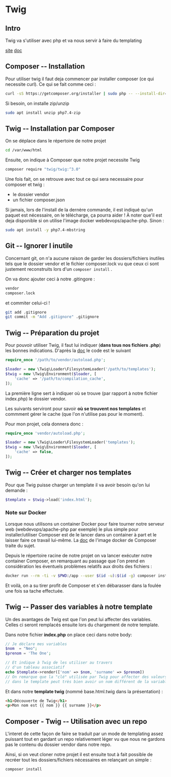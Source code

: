 # Twig

## Intro

Twig va s'utiliser avec php et va nous servir à faire du templating

[site](https://twig.symfony.com/)
[doc](https://twig.symfony.com/doc/3.x/)

## Composer -- Installation

Pour utiliser twig il faut deja commencer par installer composer (ce qui necessite curl). Ce qui se fait comme ceci :

```bash
curl -sS https://getcomposer.org/installer | sudo php -- --install-dir=/usr/local/bin --filename=composer
```

Si besoin, on installe zip/unzip

```bash
sudo apt install unzip php7.4-zip
```

## Twig -- Installation par Composer

On se déplace dans le répertoire de notre projet

```bash
cd /var/www/html
```

Ensuite, on indique à Composer que notre projet necessite Twig

```bash
composer require "twig/twig:^3.0"
```

Une fois fait, on se retrouve avec tout ce qui sera necessaire pour composer et twig :

- le dossier vendor
- un fichier composer.json

Si jamais, lors de l'install de la dernère commande, il est indiqué qu'un paquet est nécessaire, on le télécharge, ça pourra aider !
À noter que'il est deja disponible si on utilise l'image docker webdevops/apache-php. Sinon :

```bash
sudo apt install -y php7.4-mbstring
```

## Git -- Ignorer l inutile 

Concernant git, on n'a aucune raison de garder les dossiers/fichiers inutiles tels que le dossier vendor et le fichier composer.lock vu que ceux ci sont justement reconstruits lors d'un ```composer install``` . 

On va donc ajouter ceci à notre .gitingore :

```bash
vendor
composer.lock
```

et commiter celui-ci !

```bash
git add .gitignore
git commit -m "Add .gitignore" .gitignore
```

## Twig -- Préparation du projet

Pour pouvoir utiliser Twig, il faut lui indiquer (**dans tous nos fichiers .php**) les bonnes indications. D'après la [doc](https://twig.symfony.com/doc/3.x/api.html) le code est le suivant

```php
require_once '/path/to/vendor/autoload.php';

$loader = new \Twig\Loader\FilesystemLoader('/path/to/templates');
$twig = new \Twig\Environment($loader, [
    'cache' => '/path/to/compilation_cache',
]);
```

La première ligne sert à indiquer où se trouve (par rapport à notre fichier index.php) le dossier vendor.

Les suivants serviront pour savoir **où se trouvent nos templates** et commment gérer le cache (que l'on n'utilise pas pour le moment).

Pour mon projet, cela donnera donc :

```php
require_once 'vendor/autoload.php';

$loader = new \Twig\Loader\FilesystemLoader('templates');
$twig = new \Twig\Environment($loader, [
    'cache' => false,
]);
```

## Twig -- Créer et charger nos templates


Pour que Twig puisse charger un template il va avoir besoin qu'on lui demande :

```php
$template = $twig->load('index.html');
```

### Note sur Docker

Lorsque nous utilisons un container Docker pour faire tourner notre serveur web (webdevops/apache-php par exemple) le plus simple pour installer/utiliser Composer est de le lancer dans un container à part et le laisser faire ce travail lui-même. La [doc](https://hub.docker.com/_/composer) de l'image docker de Composer traite du sujet.

Depuis le répertoire racine de notre projet on va lancer exécuter notre container Composer, en remarquant au passage que l'on prend en considération les éventuels problèmes relatifs aux droits des fichiers :

```bash
docker run --rm -ti -v $PWD:/app --user $(id -u):$(id -g) composer install
```

Et voilà, on a su tirer profit de Composer et s'en débarasser dans la foulée  une fois sa tache effectuée.

## Twig -- Passer des variables à notre template

Un des avantages de Twig est que l'on peut lui affecter des variables. Celles  ci seront remplacés ensuite lors du chargement de notre template.

Dans notre fichier **index.php** on place ceci dans notre body:

```php
// Je déclare mes variables
$nom  = "Neo";
$prenom = 'The One';

// Et indique à Twig de les utiliser au travers 
// d'un tableau associatif
echo $template->render(['nom' => $nom, 'surname' => $prenom])
// On remarque que la "clé" utilisée par Twig pour affecter des valeurs
// dans le template peut très bien avoir un nom différent de la variable
```

Et dans notre **template twig** (nommé base.html.twig dans la présentation) :

```html
<h1>Découverte de Twig</h1>
<p>Mon nom est {{ nom }} {{ surname }}</p>
```

## Composer - Twig -- Utilisation avec un repo

L'interet de cette façon de faire se traduit par un mode de templating assez puissant tout en gardant un repo relativement léger vu que nous ne gardons pas le contenu du dossier vendor dans notre repo.

Ainsi, si on veut cloner notre projet il est ensuite tout à fait possible de recréer tout les dossiers/fichiers nécessaires en relançant un simple :

```bash
composer install
```

